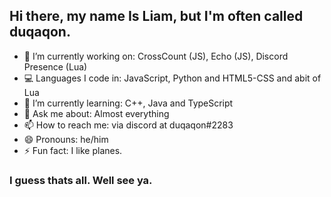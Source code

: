 ## Hi there, my name Is Liam, but I'm often called duqaqon.

- 🔭 I’m currently working on: CrossCount (JS), Echo (JS), Discord Presence (Lua)
- 💻 Languages I code in: JavaScript, Python and HTML5-CSS and abit of Lua
- 🌱 I’m currently learning: C++, Java and TypeScript
- 💬 Ask me about: Almost everything
- 📫 How to reach me: via discord at duqaqon#2283
- 😄 Pronouns: he/him
- ⚡ Fun fact: I like planes.

### I guess thats all. Well see ya.
